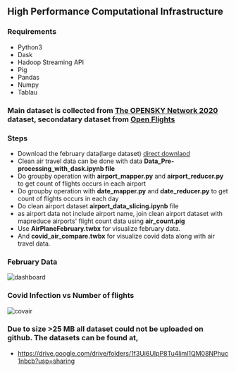 ## High Performance Computational Infrastructure


### Requirements
- Python3
- Dask
- Hadoop Streaming API
- Pig
- Pandas
- Numpy
- Tablau



### Main dataset is collected from [The OPENSKY Network 2020](https://zenodo.org/record/4485741) dataset, secondatary dataset from [Open Flights](https://openflights.org/data.html)

### Steps

- Download the february data(large dataset) [direct downlaod](https://zenodo.org/record/4601479/files/flightlist_20210201_20210228.csv.gz?download=1)
- Clean air travel data can be done with data <strong>Data_Pre-processing_with_dask.ipynb file</strong>
- Do groupby operation with <strong>airport_mapper.py</strong> and <strong>airport_reducer.py</strong> to get count of flights occurs in each airport
- Do groupby operation with <strong>date_mapper.py</strong> and <strong>date_reducer.py</strong> to get count of flights occurs in each day
- Do clean airport dataset <strong>airport_data_slicing.ipynb</strong> file
- as airport data not include airport name, join clean airport dataset with mapreduce airports' flight count data using <strong>air_count.pig</strong>
- Use <strong>AirPlaneFebruary.twbx</strong> for visualize february data.
- And <strong>covid_air_compare.twbx</strong> for visualize covid data along with air travel data.

### February Data
![dashboard](https://user-images.githubusercontent.com/32392691/114286663-b9352700-9a58-11eb-9cfe-c56a87b644c4.JPG)


### Covid Infection vs Number of flights
![covair](https://user-images.githubusercontent.com/32392691/115795440-d7d7de00-a3c7-11eb-89fb-401d99674de1.JPG)



### Due to size >25 MB all dataset could not be uploaded on github. The datasets can be found at,

 - https://drive.google.com/drive/folders/1f3Ui6UIpP8Tu4liml1QM08NPhuc1nbcb?usp=sharing
